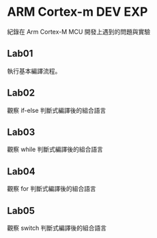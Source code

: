 # ARM Cortex-m DEV EXP
紀錄在 Arm Cortex-M MCU 開發上遇到的問題與實驗

## Lab01
執行基本編譯流程。
## Lab02
觀察 if-else 判斷式編譯後的組合語言
## Lab03
觀察 while 判斷式編譯後的組合語言
## Lab04
觀察 for 判斷式編譯後的組合語言
## Lab05
觀察 switch 判斷式編譯後的組合語言
